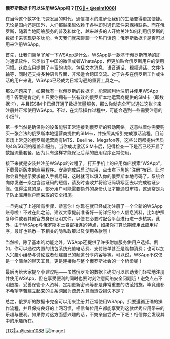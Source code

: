 **俄罗斯数据卡可以注册WSApp吗？[[TG💪+ @esim1088](https://t.me/s/esim1088)]**

在当今这个数字化飞速发展的时代，通信技术的进步让我们的生活变得更加便捷。无论是国内还是国外，人们都越来越依赖于各种即时通讯软件来保持联系。而在俄罗斯，随着当地网络服务的普及和优化，越来越多的人开始关注如何利用俄罗斯的数据卡来实现更多功能。今天我们就来聊聊一个热门话题：俄罗斯数据卡是否可以用来注册WSApp。

首先，让我们简单了解一下WSApp是什么。WSApp是一款基于俄罗斯市场的即时通讯软件，它类似于中国的微信或者WhatsApp，但更加贴合俄罗斯用户的使用习惯。这款应用提供了丰富的功能，包括文本消息、语音通话、视频通话、文件传输等，同时还支持多种语言界面，非常适合跨国交流。对于许多在俄罗斯工作或生活的用户来说，WSApp已经成为日常沟通的重要工具之一。

那么问题来了，如果我有一张俄罗斯的数据卡，能否顺利地注册并使用WSApp呢？答案是肯定的！只要你拥有一张有效的俄罗斯本地运营商提供的SIM卡（即数据卡），并且该SIM卡已经开通了数据流量服务，那么你就完全可以通过这张卡来注册并正常使用WSApp。不过，在实际操作过程中，可能会遇到一些需要注意的小细节。

第一步当然是确保你的设备能够正常连接到俄罗斯的移动网络。这意味着你需要购买一张合法的俄罗斯本地运营商提供的SIM卡，并按照其指引完成激活流程。目前市场上常见的俄罗斯运营商有MTS、Beeline、Megafon等，这些公司都提供优质的4G/5G网络覆盖和服务。当你成功激活SIM卡后，记得检查一下是否已经开启了数据流量套餐，因为只有这样才能保证后续的应用程序正常使用。

接下来就是安装并注册WSApp的过程了。打开手机上的应用商店搜索“WSApp”，下载最新版本的应用程序。安装完成后启动应用，点击右下角的“注册”按钮。此时你会看到提示要求输入手机号码，这时就可以填入你的俄罗斯本地号码了。系统会向你发送一条包含验证码的短信，请及时查收并将验证码填写回去以完成验证步骤。值得注意的是，部分用户可能需要额外的身份认证才能通过审核，这通常是为了防止滥用账户而采取的安全措施。

一旦完成了上述所有步骤，恭喜你！你现在就已经成功注册了一个全新的WSApp账号啦！不过在此之前，建议大家提前准备好一份详细的个人信息资料，比如护照复印件或者其他官方身份证明文件，以便在必要时配合平台进行进一步核实。此外，由于WSApp与俄罗斯本土紧密相连的特点，如果你打算长期使用此应用程序，最好也熟悉一下相关的隐私政策以及使用条款哦！

当然啦，除了基本的功能之外，WSApp还提供了许多附加服务供用户选择。例如，你可以通过内置的钱包系统充值电话费、支付账单甚至是购物消费；也可以加入兴趣小组参与讨论或者创建自己的频道分享内容等等。可以说，WSApp不仅仅是一个简单的聊天工具，更是连接你与整个俄罗斯社会的一个桥梁呢！

最后再给大家提个小建议吧——虽然俄罗斯的数据卡确实可以帮助我们轻松地注册并使用WSApp，但在享受便利的同时也要时刻注意网络安全问题哦！避免点击不明链接、妥善保管个人资料、定期更新密码等都是非常重要的防范措施。毕竟谁都不希望辛苦建立起来的关系网因为疏忽大意而遭受损失不是？

总之，俄罗斯的数据卡完全可以用来注册并正常使用WSApp。只要遵循正确的操作流程，并且保持良好的上网习惯，相信每位用户都能享受到这款优秀应用带来的乐趣与便利。如果你对这方面感兴趣的话，不妨亲自尝试一下吧！相信你会发现其中的乐趣所在。

[[TG💪+ @esim1088](https://t.me/s/esim1088) ![Image](https://i.postimg.cc/4NQfJmqS/Snipaste-2025-05-13-00-14-12.png)]